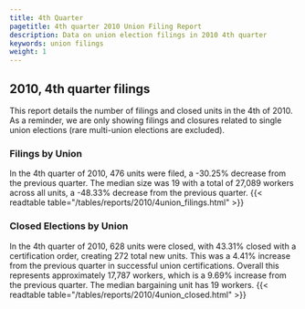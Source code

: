 ```yaml
---
title: 4th Quarter 
pagetitle: 4th quarter 2010 Union Filing Report
description: Data on union election filings in 2010 4th quarter 
keywords: union filings
weight: 1
---
```


## 2010, 4th quarter filings

This report details the number of filings and closed units in the 4th of 2010. As a reminder, we are only showing filings and closures related to single union elections (rare multi-union elections are excluded).

### Filings by Union
In the 4th quarter of 2010, 476 units were filed, a -30.25% decrease from the previous quarter. The median size was 19 with a total of 27,089 workers across all units, a -48.33% decrease from the previous quarter.
{{< readtable table="/tables/reports/2010/4union_filings.html" >}}

### Closed Elections by Union
In the 4th quarter of 2010, 628 units were closed, with 43.31% closed with a certification order, creating 272 total new units. This was a 4.41% increase from the previous quarter in successful union certifications. Overall this represents approximately 17,787 workers, which is a 9.69% increase from the previous quarter. The median bargaining unit has 19 workers.
{{< readtable table="/tables/reports/2010/4union_closed.html" >}}
